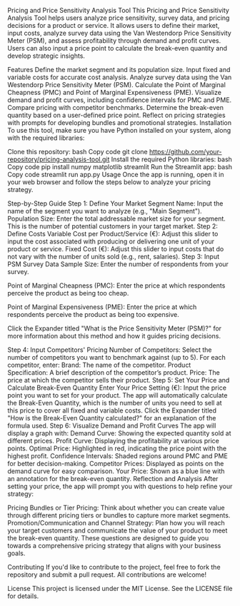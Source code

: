 Pricing and Price Sensitivity Analysis Tool
This Pricing and Price Sensitivity Analysis Tool helps users analyze price sensitivity, survey data, and pricing decisions for a product or service. It allows users to define their market, input costs, analyze survey data using the Van Westendorp Price Sensitivity Meter (PSM), and assess profitability through demand and profit curves. Users can also input a price point to calculate the break-even quantity and develop strategic insights.

Features
Define the market segment and its population size.
Input fixed and variable costs for accurate cost analysis.
Analyze survey data using the Van Westendorp Price Sensitivity Meter (PSM).
Calculate the Point of Marginal Cheapness (PMC) and Point of Marginal Expensiveness (PME).
Visualize demand and profit curves, including confidence intervals for PMC and PME.
Compare pricing with competitor benchmarks.
Determine the break-even quantity based on a user-defined price point.
Reflect on pricing strategies with prompts for developing bundles and promotional strategies.
Installation
To use this tool, make sure you have Python installed on your system, along with the required libraries:

Clone this repository:
bash
Copy code
git clone https://github.com/your-repository/pricing-analysis-tool.git
Install the required Python libraries:
bash
Copy code
pip install numpy matplotlib streamlit
Run the Streamlit app:
bash
Copy code
streamlit run app.py
Usage
Once the app is running, open it in your web browser and follow the steps below to analyze your pricing strategy.

Step-by-Step Guide
Step 1: Define Your Market
Segment Name: Input the name of the segment you want to analyze (e.g., "Main Segment").
Population Size: Enter the total addressable market size for your segment. This is the number of potential customers in your target market.
Step 2: Define Costs
Variable Cost per Product/Service (€): Adjust this slider to input the cost associated with producing or delivering one unit of your product or service.
Fixed Cost (€): Adjust this slider to input costs that do not vary with the number of units sold (e.g., rent, salaries).
Step 3: Input PSM Survey Data
Sample Size: Enter the number of respondents from your survey.

Point of Marginal Cheapness (PMC): Enter the price at which respondents perceive the product as being too cheap.

Point of Marginal Expensiveness (PME): Enter the price at which respondents perceive the product as being too expensive.

Click the Expander titled "What is the Price Sensitivity Meter (PSM)?" for more information about this method and how it guides pricing decisions.

Step 4: Input Competitors' Pricing
Number of Competitors: Select the number of competitors you want to benchmark against (up to 5).
For each competitor, enter:
Brand: The name of the competitor.
Product Specification: A brief description of the competitor’s product.
Price: The price at which the competitor sells their product.
Step 5: Set Your Price and Calculate Break-Even Quantity
Enter Your Price Setting (€): Input the price point you want to set for your product.
The app will automatically calculate the Break-Even Quantity, which is the number of units you need to sell at this price to cover all fixed and variable costs.
Click the Expander titled "How is the Break-Even Quantity calculated?" for an explanation of the formula used.
Step 6: Visualize Demand and Profit Curves
The app will display a graph with:
Demand Curve: Showing the expected quantity sold at different prices.
Profit Curve: Displaying the profitability at various price points.
Optimal Price: Highlighted in red, indicating the price point with the highest profit.
Confidence Intervals: Shaded regions around PMC and PME for better decision-making.
Competitor Prices: Displayed as points on the demand curve for easy comparison.
Your Price: Shown as a blue line with an annotation for the break-even quantity.
Reflection and Analysis
After setting your price, the app will prompt you with questions to help refine your strategy:

Pricing Bundles or Tier Pricing: Think about whether you can create value through different pricing tiers or bundles to capture more market segments.
Promotion/Communication and Channel Strategy: Plan how you will reach your target customers and communicate the value of your product to meet the break-even quantity.
These questions are designed to guide you towards a comprehensive pricing strategy that aligns with your business goals.

Contributing
If you'd like to contribute to the project, feel free to fork the repository and submit a pull request. All contributions are welcome!

License
This project is licensed under the MIT License. See the LICENSE file for details.
